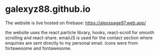 # galexyz88.github.io

The website is live hosted on firebase: https://alexspage97.web.app/

the website uses the react particle library, hooks, react-scroll for smooth scrolling and react-share.
emailJS is used for the contact section where enquiries are sent directly to my personal email.
icons were from fortawesome and fontawesome.

